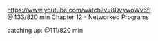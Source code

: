 https://www.youtube.com/watch?v=8DvywoWv6fI  
@433/820 min 
Chapter 12 - Networked Programs

catching up: @111/820 min